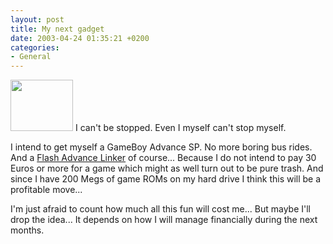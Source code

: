 ```yaml
---
layout: post
title: My next gadget
date: 2003-04-24 01:35:21 +0200
categories:
- General
---
```

<a href="http://www.rusiczki.net/blog/blogpics/gameboy_advance_sp.html" onclick="window.open('http://www.rusiczki.net/blog/blogpics/gameboy_advance_sp.html','popup','width=500,height=414,scrollbars=no,resizable=no,toolbar=no,directories=no,location=no,menubar=no,status=no,left=0,top=0'); return false"><img src="http://www.rusiczki.net/blog/blogpics/gameboy_advance_sp-thumb.jpg" width="100" height="82" border="0" class="postimage" /></a> I can't be stopped. Even I myself can't stop myself.

I intend to get myself a GameBoy Advance SP. No more boring bus rides. And a <a href="http://www.gamegizmo.com/products.php?sysID=5&catID=13&pID=15">Flash Advance Linker</a> of course... Because I do not intend to pay 30 Euros or more for a game which might as well turn out to be pure trash. And since I have 200 Megs of game ROMs on my hard drive I think this will be a profitable move...

I'm just afraid to count how much all this fun will cost me... But maybe I'll drop the idea... It depends on how I will manage financially during the next months.

